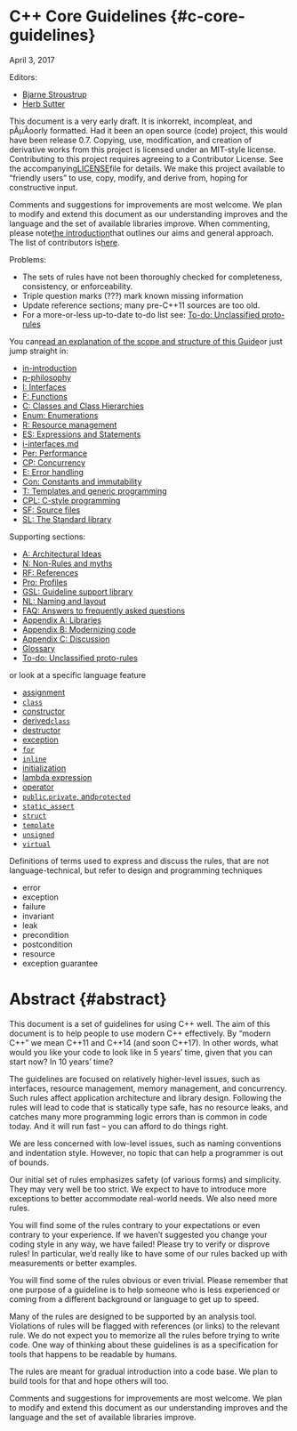 # C++ Core Guidelines {#c-core-guidelines}

April 3, 2017

Editors:

* [Bjarne Stroustrup](http://www.stroustrup.com/)
* [Herb Sutter](http://herbsutter.com/)

This document is a very early draft. It is inkorrekt, incompleat, and pÂµÃoorly formatted. Had it been an open source \(code\) project, this would have been release 0.7. Copying, use, modification, and creation of derivative works from this project is licensed under an MIT-style license. Contributing to this project requires agreeing to a Contributor License. See the accompanying[LICENSE](http://isocpp.github.io/CppCoreGuidelines/LICENSE)file for details. We make this project available to “friendly users” to use, copy, modify, and derive from, hoping for constructive input.

Comments and suggestions for improvements are most welcome. We plan to modify and extend this document as our understanding improves and the language and the set of available libraries improve. When commenting, please note[the introduction](http://isocpp.github.io/CppCoreGuidelines/CppCoreGuidelines#S-introduction)that outlines our aims and general approach. The list of contributors is[here](http://isocpp.github.io/CppCoreGuidelines/CppCoreGuidelines#SS-ack).

Problems:

* The sets of rules have not been thoroughly checked for completeness, consistency, or enforceability.
* Triple question marks \(???\) mark known missing information
* Update reference sections; many pre-C++11 sources are too old.
* For a more-or-less up-to-date to-do list see:
  [To-do: Unclassified proto-rules](http://isocpp.github.io/CppCoreGuidelines/CppCoreGuidelines#S-unclassified)

You can[read an explanation of the scope and structure of this Guide](http://isocpp.github.io/CppCoreGuidelines/CppCoreGuidelines#S-abstract)or just jump straight in:

* [in-introduction](/in-introduction.md)
* [p-philosophy](/p-philosophy.md)
* [I: Interfaces](/i-interfaces.md)
* [F: Functions](/f-functions.md)
* [C: Classes and Class Hierarchies](/c-classes-and-class-hierarchies.md)
* [Enum: Enumerations](/enum-enumerations.md)
* [R: Resource management](/r-resource-management.md)
* [ES: Expressions and Statements](/es-expressions-and-statements.md)
* [i-interfaces.md](/i-interfaces.md)
* [Per: Performance](/per-performance.md)
* [CP: Concurrency](/cp-concurrency-and-parallelism.md)
* [E: Error handling](/e-error-handling.md)
* [Con: Constants and immutability](/con-constants-and-immutability.md)
* [T: Templates and generic programming](/t-templates-and-generic-programming.md)
* [CPL: C-style programming](/cpl-c-style-programming.md)
* [SF: Source files](/sf-source-files.md)
* [SL: The Standard library](/sl-the-standard-library.md)

Supporting sections:

* [A: Architectural Ideas](/a-architectural-ideas.md)
* [N: Non-Rules and myths](/nr-non-rules-and-myths.md)
* [RF: References](/rf-references.md)
* [Pro: Profiles](/pro-profiles.md)
* [GSL: Guideline support library](/gsl-guideline-support-library.md)
* [NL: Naming and layout](/nl-naming-and-layout-rules.md)
* [FAQ: Answers to frequently asked questions](/faq-answers-to-frequently-asked-questions.md)
* [Appendix A: Libraries](/appendix-a-libraries.md)
* [Appendix B: Modernizing code](/appendix-b-modernizing-code.md)
* [Appendix C: Discussion](/appendix-c-discussion.md)
* [Glossary](/glossary.md)
* [To-do: Unclassified proto-rules](/to-do-unclassified-proto-rules.md)

or look at a specific language feature

* [assignment]()
* [`class`](/c-classes-and-class-hierarchies.md)
* [constructor](/c-classes-and-class-hierarchies.md)
* [derived`class`](/c-classes-and-class-hierarchies.md)
* [destructor](/c-classes-and-class-hierarchies.md)
* [exception]()
* [`for`]()
* [`inline`]()
* [initialization]()
* [lambda expression]()
* [operator]()
* [`public`,`private`, and`protected`]()
* [`static_assert`]()
* [`struct`]()
* [`template`]()
* [`unsigned`]()
* [`virtual`]()

Definitions of terms used to express and discuss the rules, that are not language-technical, but refer to design and programming techniques

* error
* exception
* failure
* invariant
* leak
* precondition
* postcondition
* resource
* exception guarantee

# Abstract {#abstract}

This document is a set of guidelines for using C++ well. The aim of this document is to help people to use modern C++ effectively. By “modern C++” we mean C++11 and C++14 \(and soon C++17\). In other words, what would you like your code to look like in 5 years’ time, given that you can start now? In 10 years’ time?

The guidelines are focused on relatively higher-level issues, such as interfaces, resource management, memory management, and concurrency. Such rules affect application architecture and library design. Following the rules will lead to code that is statically type safe, has no resource leaks, and catches many more programming logic errors than is common in code today. And it will run fast – you can afford to do things right.

We are less concerned with low-level issues, such as naming conventions and indentation style. However, no topic that can help a programmer is out of bounds.

Our initial set of rules emphasizes safety \(of various forms\) and simplicity. They may very well be too strict. We expect to have to introduce more exceptions to better accommodate real-world needs. We also need more rules.

You will find some of the rules contrary to your expectations or even contrary to your experience. If we haven’t suggested you change your coding style in any way, we have failed! Please try to verify or disprove rules! In particular, we’d really like to have some of our rules backed up with measurements or better examples.

You will find some of the rules obvious or even trivial. Please remember that one purpose of a guideline is to help someone who is less experienced or coming from a different background or language to get up to speed.

Many of the rules are designed to be supported by an analysis tool. Violations of rules will be flagged with references \(or links\) to the relevant rule. We do not expect you to memorize all the rules before trying to write code. One way of thinking about these guidelines is as a specification for tools that happens to be readable by humans.

The rules are meant for gradual introduction into a code base. We plan to build tools for that and hope others will too.

Comments and suggestions for improvements are most welcome. We plan to modify and extend this document as our understanding improves and the language and the set of available libraries improve.

